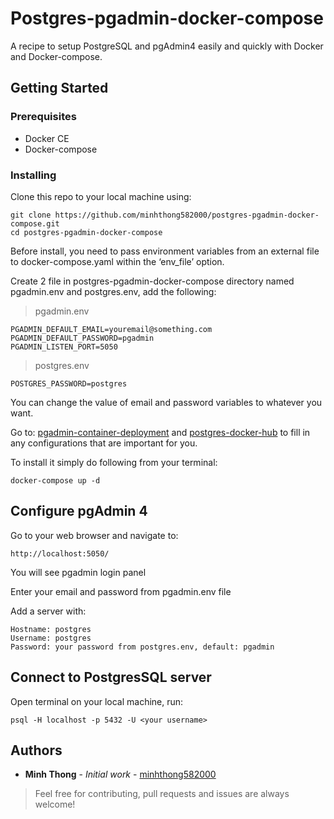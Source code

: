 # Postgres-pgadmin-docker-compose

A recipe to setup PostgreSQL and pgAdmin4 easily and quickly with Docker and Docker-compose.

## Getting Started

### Prerequisites

-   Docker CE
-   Docker-compose

### Installing

Clone this repo to your local machine using:

```
git clone https://github.com/minhthong582000/postgres-pgadmin-docker-compose.git
cd postgres-pgadmin-docker-compose
```

Before install, you need to pass environment variables from an external file to docker-compose.yaml within the ‘env_file’ option.

Create 2 file in postgres-pgadmin-docker-compose directory named pgadmin.env and postgres.env, add the following:

> pgadmin.env

```
PGADMIN_DEFAULT_EMAIL=youremail@something.com
PGADMIN_DEFAULT_PASSWORD=pgadmin
PGADMIN_LISTEN_PORT=5050
```

> postgres.env

```
POSTGRES_PASSWORD=postgres
```

You can change the value of email and password variables to whatever you want.

Go to: [pgadmin-container-deployment](https://www.pgadmin.org/docs/pgadmin4/development/container_deployment.html#environment-variables) and [postgres-docker-hub](https://hub.docker.com/_/postgres?tab=description) to fill in any configurations that are important for you.

To install it simply do following from your terminal:

```
docker-compose up -d
```

## Configure pgAdmin 4

Go to your web browser and navigate to:

```
http://localhost:5050/
```

You will see pgadmin login panel

Enter your email and password from pgadmin.env file

Add a server with:

```
Hostname: postgres
Username: postgres
Password: your password from postgres.env, default: pgadmin
```

## Connect to PostgresSQL server

Open terminal on your local machine, run:

```
psql -H localhost -p 5432 -U <your username>
```

## Authors

-   **Minh Thong** - _Initial work_ - [minhthong582000](https://github.com/minhthong582000)

> Feel free for contributing, pull requests and issues are always welcome!
